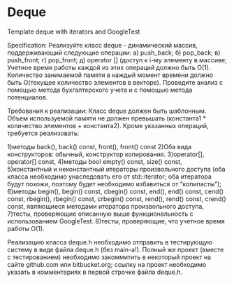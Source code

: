 # Deque
Template deque with iterators and GoogleTest

Specification:
Реализуйте класс deque - динамический массив, поддерживающий следующие операции: 
	 а) push_back;
   б) pop_back;
   в) push_front;
   г) pop_front;
   д) operator [] (доступ к i-му элементу в массиве;
   Учетное время работы каждой из этих операций должно быть О(1).  Количество занимаемой памяти в каждый момент времени должно быть О(текущее количество элементов в векторе). Проведите анализ с помощью метода бухгалтерского учета и с помощью метода потенциалов.

Требования к реализации:
Класс deque должен быть шаблонным. Объем используемой памяти не должен превышать (константа1 * количество элементов + константа2).
Кроме указанных операций, требуется реализовать:

1)методы back(), back() const, front(), front() const
2)Оба вида конструкторов: обычный, конструктор копирования.
3)operator[], operator[] const,
4)методы bool empty() const, size() const,
5)константный и неконстантный итераторы произвольного доступа (оба класса необходимо унаследовать его от std::iterator; оба итератора будут похожи, поэтому будет необходимо избавиться от “копипасты”);
6)методы begin(), begin() const, cbegin() const, end(), end() const, cend() const, rbegin(), rbegin() const, crbegin() const, rend(), rend() const, crend() const, являющиеся методами итератора произвольного доступа,
7)тесты, проверяющие описанную выше функциональность с использованием GoogleTest.
8)тесты, проверяющие, что учетное время работы O(1).
         	
Реализацию класса deque.h необходимо отправить в тестирующую систему в виде файла deque.h (без main-a!). Полный же проект (вместе с тестированием) необходимо закоммитить в некоторый проект на сайте github.com или bitbucket.org; ссылку на проект необходимо указать в комментариях в первой строчке файла deque.h.
